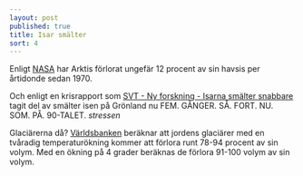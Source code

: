 ```yaml
---
layout: post
published: true
title: Isar smälter
sort: 4
---
```




Enligt [NASA](http://earthobservatory.nasa.gov/IOTD/view.php?id=82094) har Arktis förlorat ungefär 12 procent av sin havsis per årtidonde sedan 1970.

Och enligt en krisrapport som [SVT - Ny forskning - Isarna smälter snabbare](http://www.svt.se/nyheter/vetenskap/ny-forskning-isarna-smalter-snabbare) tagit del av smälter isen på Grönland nu FEM. GÅNGER. SÅ. FORT. NU. SOM. PÅ. 90-TALET. *stressen*

Glaciärerna då? 
[Världsbanken](http://www.worldbank.org/content/dam/Worldbank/Feature%20Story/SDN/Climate/climate-risks-infographic-1020x4872.jpg) beräknar att jordens glaciärer med en tvåradig temperaturökning kommer att förlora runt 78-94 procent av sin volym. Med en ökning på 4 grader beräknas de förlora 91-100 volym av sin volym.
